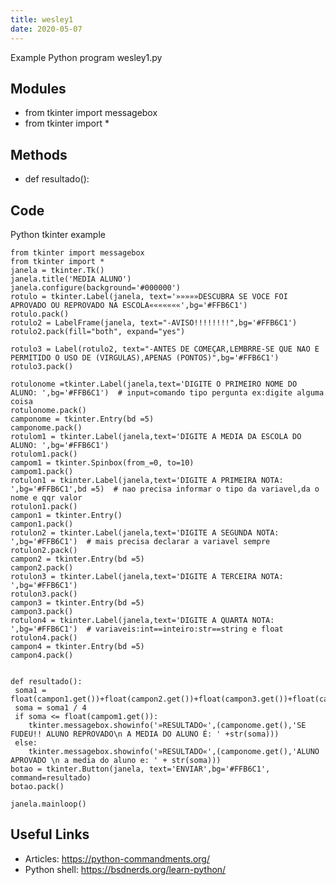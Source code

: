 ```yaml
---
title: wesley1
date: 2020-05-07
---
```

Example Python program wesley1.py

## Modules

* from tkinter import messagebox
* from tkinter import *

## Methods

* def resultado():

## Code

Python tkinter example

    from tkinter import messagebox
    from tkinter import *
    janela = tkinter.Tk()
    janela.title('MEDIA ALUNO')
    janela.configure(background='#000000')
    rotulo = tkinter.Label(janela, text='»»»»»DESCUBRA SE VOCE FOI APROVADO OU REPROVADO NA ESCOLA«««««««',bg='#FFB6C1')
    rotulo.pack()
    rotulo2 = LabelFrame(janela, text="-AVISO!!!!!!!!",bg='#FFB6C1')
    rotulo2.pack(fill="both", expand="yes")
    
    rotulo3 = Label(rotulo2, text="-ANTES DE COMEÇAR,LEMBRRE-SE QUE NAO E PERMITIDO O USO DE (VIRGULAS),APENAS (PONTOS)",bg='#FFB6C1')
    rotulo3.pack()
    
    rotulonome =tkinter.Label(janela,text='DIGITE O PRIMEIRO NOME DO ALUNO: ',bg='#FFB6C1')  # input»comando tipo pergunta ex:digite alguma coisa
    rotulonome.pack()
    camponome = tkinter.Entry(bd =5)
    camponome.pack()
    rotulom1 = tkinter.Label(janela,text='DIGITE A MEDIA DA ESCOLA DO ALUNO: ',bg='#FFB6C1')
    rotulom1.pack()
    campom1 = tkinter.Spinbox(from_=0, to=10)
    campom1.pack()
    rotulon1 = tkinter.Label(janela,text='DIGITE A PRIMEIRA NOTA: ',bg='#FFB6C1',bd =5)  # nao precisa informar o tipo da variavel,da o nome e qqr valor
    rotulon1.pack()
    campon1 = tkinter.Entry()
    campon1.pack()
    rotulon2 = tkinter.Label(janela,text='DIGITE A SEGUNDA NOTA: ',bg='#FFB6C1')  # mais precisa declarar a variavel sempre
    rotulon2.pack()
    campon2 = tkinter.Entry(bd =5)
    campon2.pack()
    rotulon3 = tkinter.Label(janela,text='DIGITE A TERCEIRA NOTA: ',bg='#FFB6C1')
    rotulon3.pack()
    campon3 = tkinter.Entry(bd =5)
    campon3.pack()
    rotulon4 = tkinter.Label(janela,text='DIGITE A QUARTA NOTA: ',bg='#FFB6C1')  # variaveis:int==inteiro:str==string e float
    rotulon4.pack()
    campon4 = tkinter.Entry(bd =5)
    campon4.pack()
    
    
    def resultado():
     soma1 = float(campon1.get())+float(campon2.get())+float(campon3.get())+float(campon4.get())
     soma = soma1 / 4
     if soma <= float(campom1.get()):
        tkinter.messagebox.showinfo('»RESULTADO«',(camponome.get(),'SE FUDEU!! ALUNO REPROVADO\n A MEDIA DO ALUNO É: ' +str(soma)))
     else:
        tkinter.messagebox.showinfo('»RESULTADO«',(camponome.get(),'ALUNO APROVADO \n a media do aluno e: ' + str(soma)))
    botao = tkinter.Button(janela, text='ENVIAR',bg='#FFB6C1', command=resultado)
    botao.pack()
    
    janela.mainloop()

## Useful Links

- Articles: https://python-commandments.org/
- Python shell: https://bsdnerds.org/learn-python/
